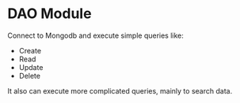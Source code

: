 DAO Module
===================
Connect to Mongodb and execute simple queries like:
* Create
* Read
* Update
* Delete

It also can execute more complicated queries, mainly to search data.